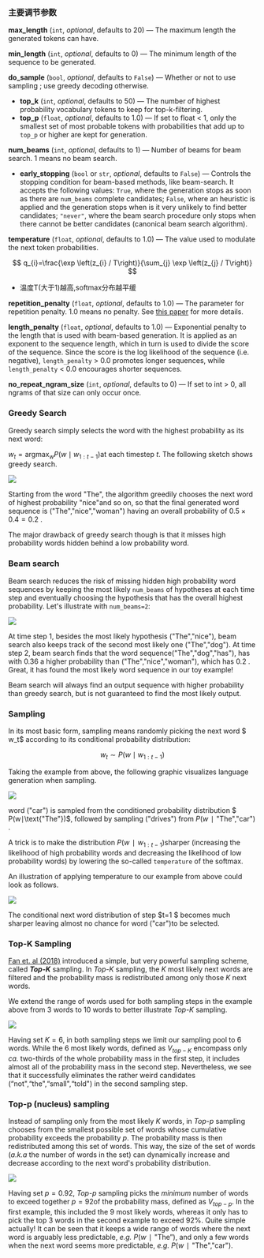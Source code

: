 ### 主要调节参数

**max_length** (`int`, *optional*, defaults to 20) — The maximum length the generated tokens can have.

**min_length** (`int`, *optional*, defaults to 0) — The minimum length of the sequence to be generated.

**do_sample** (`bool`, *optional*, defaults to `False`) — Whether or not to use sampling ; use greedy decoding otherwise.

- **top_k** (`int`, *optional*, defaults to 50) — The number of highest probability vocabulary tokens to keep for top-k-filtering.
- **top_p** (`float`, *optional*, defaults to 1.0) — If set to float < 1, only the smallest set of most probable tokens with probabilities that add up to `top_p` or higher are kept for generation.

**num_beams** (`int`, *optional*, defaults to 1) — Number of beams for beam search. 1 means no beam search.

- **early_stopping** (`bool` or `str`, *optional*, defaults to `False`) — Controls the stopping condition for beam-based methods, like beam-search. It accepts the following values: `True`, where the generation stops as soon as there are `num_beams` complete candidates; `False`, where an heuristic is applied and the generation stops when is it very unlikely to find better candidates; `"never"`, where the beam search procedure only stops when there cannot be better candidates (canonical beam search algorithm).

**temperature** (`float`, *optional*, defaults to 1.0) — The value used to modulate the next token probabilities.

$$ 
q_{i}=\frac{\exp \left(z_{i} / T\right)}{\sum_{j} \exp \left(z_{j} / T\right)} 
$$

* 温度T(大于1)越高,softmax分布越平缓

**repetition_penalty** (`float`, *optional*, defaults to 1.0) — The parameter for repetition penalty. 1.0 means no penalty. See [this paper](https://arxiv.org/pdf/1909.05858.pdf) for more details.

**length_penalty** (`float`, *optional*, defaults to 1.0) — Exponential penalty to the length that is used with beam-based generation. It is applied as an exponent to the sequence length, which in turn is used to divide the score of the sequence. Since the score is the log likelihood of the sequence (i.e. negative), `length_penalty` > 0.0 promotes longer sequences, while `length_penalty` < 0.0 encourages shorter sequences.

**no_repeat_ngram_size** (`int`, *optional*, defaults to 0) — If set to int > 0, all ngrams of that size can only occur once.



### Greedy Search

Greedy search simply selects the word with the highest probability as its next word: 

$w_t= \operatorname{argmax}_w P\left(w \mid w_{1: t-1}\right)$at each timestep $t$. The following sketch shows greedy search.

<img src="../../../Other/img/greedy_search.png">

Starting from the word "The", the algorithm greedily chooses the next word of highest probability "nice"and so on, so that the final generated word sequence is ("The","nice","woman") having an overall probability of $0.5 \times 0.4=0.2$ .

The major drawback of greedy search though is that it misses high probability words hidden behind a low probability word.

### Beam search

Beam search reduces the risk of missing hidden high probability word sequences by keeping the most likely `num_beams` of hypotheses at each time step and eventually choosing the hypothesis that has the overall highest probability. Let's illustrate with `num_beams=2`:

<img src="../../../Other/img/beam_search.png">

At time step 1, besides the most likely hypothesis ("The","nice"), beam search also keeps track of the second most likely one ("The","dog"). At time step 2, beam search finds that the word sequence("The","dog","has"), has with 0.36 a higher probability than ("The","nice","woman"), which has 0.2 . Great, it has found the most likely word sequence in our toy example!

Beam search will always find an output sequence with higher probability than greedy search, but is not guaranteed to find the most likely output.

### Sampling

In its most basic form, sampling means randomly picking the next word $ w_t$ according to its conditional probability distribution:

$$
w_t \sim P\left(w \mid w_{1: t-1}\right)
$$

Taking the example from above, the following graphic visualizes language generation when sampling.

<img src="../../../Other/img/sampling_search.png">

word ("car") is sampled from the conditioned probability distribution $ P(w∣\text{"The"})$, followed by sampling ("drives") from $P(w∣\text{"The","car"})$ .

A trick is to make the distribution $P(w∣w_{1:t−1})$sharper (increasing the likelihood of high probability words and decreasing the likelihood of low probability words) by lowering the so-called `temperature` of the softmax.

An illustration of applying temperature to our example from above could look as follows.

<img src="../../../Other/img/sampling_search_with_temp.png">

The conditional next word distribution of step $t=1 $ becomes much sharper leaving almost no chance for word ("car")to be selected.


### Top-K Sampling

[Fan et. al (2018)](https://arxiv.org/pdf/1805.04833.pdf) introduced a simple, but very powerful sampling scheme, called ***Top-K*** sampling. In *Top-K* sampling, the *K* most likely next words are filtered and the probability mass is redistributed among only those *K* next words.

We extend the range of words used for both sampling steps in the example above from 3 words to 10 words to better illustrate *Top-K* sampling.

<img src="../../../Other/img/top_k_sampling.png">

Having set $K=6$, in both sampling steps we limit our sampling pool to 6 words. While the 6 most likely words, defined as $V_{top-K}$ encompass only *ca.* two-thirds of the whole probability mass in the first step, it includes almost all of the probability mass in the second step. Nevertheless, we see that it successfully eliminates the rather weird candidates (“not",“the",“small",“told") in the second sampling step.


### Top-p (nucleus) sampling

Instead of sampling only from the most likely *K* words, in *Top-p* sampling chooses from the smallest possible set of words whose cumulative probability exceeds the probability *p*. The probability mass is then redistributed among this set of words. This way, the size of the set of words (*a.k.a* the number of words in the set) can dynamically increase and decrease according to the next word's probability distribution. 

<img src="../../../Other/img/top_p_sampling.png">

Having set $p=0.92$, *Top-p* sampling picks the *minimum* number of words to exceed together $p=92%$of the probability mass, defined as $V_{top-p}$. In the first example, this included the 9 most likely words, whereas it only has to pick the top 3 words in the second example to exceed 92%. Quite simple actually! It can be seen that it keeps a wide range of words where the next word is arguably less predictable, *e.g.* $P(w∣\text{"The”})$, and only a few words when the next word seems more predictable, *e.g.* $P(w∣\text{"The","car"})$.